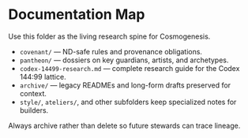 # Documentation Map

Use this folder as the living research spine for Cosmogenesis.

- `covenant/` — ND-safe rules and provenance obligations.
- `pantheon/` — dossiers on key guardians, artists, and archetypes.
- `codex-14499-research.md` — complete research guide for the Codex 144:99 lattice.
- `archive/` — legacy READMEs and long-form drafts preserved for context.
- `style/`, `ateliers/`, and other subfolders keep specialized notes for builders.

Always archive rather than delete so future stewards can trace lineage.
